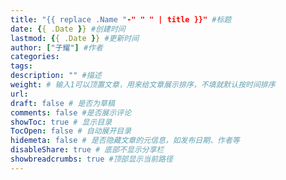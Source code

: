 ```yaml
---
title: "{{ replace .Name "-" " " | title }}" #标题
date: {{ .Date }} #创建时间
lastmod: {{ .Date }} #更新时间
author: ["子耀"] #作者
categories:
tags:
description: "" #描述
weight: # 输入1可以顶置文章，用来给文章展示排序，不填就默认按时间排序
url:
draft: false # 是否为草稿
comments: false #是否展示评论
showToc: true # 显示目录
TocOpen: false # 自动展开目录
hidemeta: false # 是否隐藏文章的元信息，如发布日期、作者等
disableShare: true # 底部不显示分享栏
showbreadcrumbs: true #顶部显示当前路径
---
```

